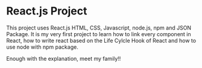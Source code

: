 # React.js Project

This project uses React.js HTML, CSS, Javascript, node.js, npm and JSON Package.
It is my very first project to learn how to link every component in React, how to write react based on the Life Cylcle Hook of React
and how to use node with npm package.

Enough with the explanation, meet my family!!
